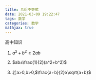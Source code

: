 ```yaml
---
title: 几组不等式
date: 2021-03-09 19:22:47
tags: 数学
categories: 数学
mathjax: true
---
```


高中知识

<!--more-->

1. $a^2+b^2≥2ab$

2. $ab≤\frac{1}{2}(a^2+b^2)$

3. 若a>0,b>0,$\frac{a+b}{2}≥\sqrt{a+b}$
